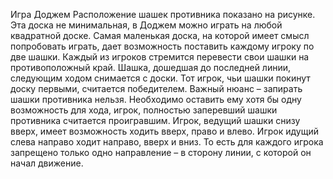Игра Доджем
Расположение шашек противника показано на рисунке.
Эта доска не минимальная, в Доджем можно играть на любой квадратной доске. Самая маленькая доска, на которой имеет смысл попробовать играть, дает возможность поставить каждому игроку по две шашки. Каждый из игроков стремится перевести свои шашки на противоположный край. Шашка, дошедшая до последней линии, следующим ходом снимается с доски. Тот игрок, чьи шашки покинут доску первыми, считается победителем. Важный нюанс – запирать шашки противника нельзя. Необходимо оставить ему хотя бы одну возможность для хода, игрок, полностью заперевший шашки противника считается проигравшим. Игрок, ведущий шашки снизу вверх, имеет возможность ходить вверх, право и влево. Игрок идущий слева направо ходит направо, вверх и вниз. То есть для каждого игрока запрещено только одно направление – в сторону линии, с которой он начал движение.
